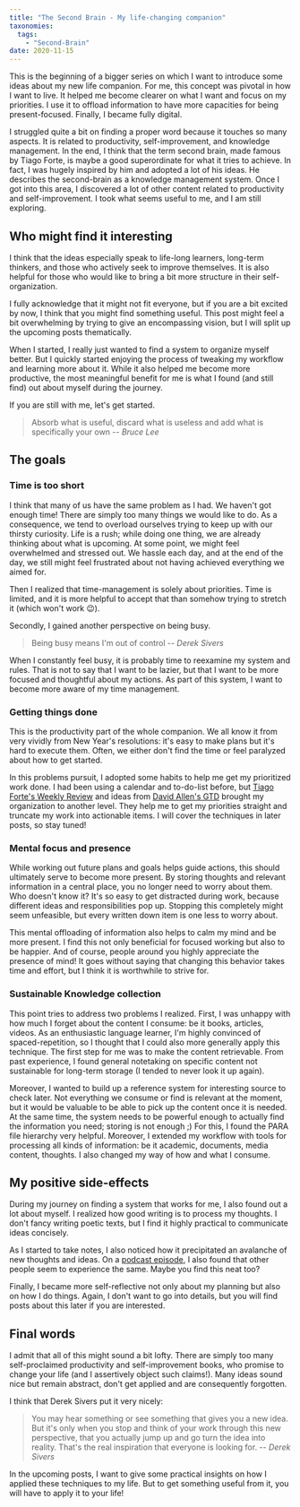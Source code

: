 ```yaml
---
title: "The Second Brain - My life-changing companion"
taxonomies:
  tags:
    - "Second-Brain"
date: 2020-11-15
---
```


This is the beginning of a bigger series on which I want to introduce some ideas about my new life companion. For me, this concept was pivotal in how I want to live. It helped me become clearer on what I want and focus on my priorities. I use it to offload information to have more capacities for being present-focused. Finally, I became fully digital.

I struggled quite a bit on finding a proper word because it touches so many aspects. It is related to productivity, self-improvement, and knowledge management. In the end, I think that the term second brain, made famous by Tiago Forte, is maybe a good superordinate for what it tries to achieve. In fact, I was hugely inspired by him and adopted a lot of his ideas. He describes the second-brain as a knowledge management system. Once I got into this area, I discovered a lot of other content related to productivity and self-improvement. I took what seems useful to me, and I am still exploring.

<!--more-->

## Who might find it interesting

I think that the ideas especially speak to life-long learners, long-term thinkers, and those who actively seek to improve themselves. It is also helpful for those who would like to bring a bit more structure in their self-organization.

I fully acknowledge that it might not fit everyone, but if you are a bit excited by now, I think that you might find something useful. This post might feel a bit overwhelming by trying to give an encompassing vision, but I will split up the upcoming posts thematically.

When I started, I really just wanted to find a system to organize myself better. But I quickly started enjoying the process of tweaking my workflow and learning more about it. While it also helped me become more productive, the most meaningful benefit for me is what I found (and still find) out about myself during the journey.

If you are still with me, let's get started.

> Absorb what is useful, discard what is useless and add what is specifically your own
> -- <cite>Bruce Lee</cite>

## The goals

### Time is too short

I think that many of us have the same problem as I had. We haven't got enough time! There are simply too many things we would like to do. As a consequence, we tend to overload ourselves trying to keep up with our thirsty curiosity. Life is a rush; while doing one thing, we are already thinking about what is upcoming. At some point, we might feel overwhelmed and stressed out. We hassle each day, and at the end of the day, we still might feel frustrated about not having achieved everything we aimed for.

Then I realized that time-management is solely about priorities. Time is limited, and it is more helpful to accept that than somehow trying to stretch it (which won't work 😉).

Secondly, I gained another perspective on being busy.

> Being busy means I'm out of control
> -- <cite>Derek Sivers</cite>

When I constantly feel busy, it is probably time to reexamine my system and rules. That is not to say that I want to be lazier, but that I want to be more focused and thoughtful about my actions. As part of this system, I want to become more aware of my time management.

### Getting things done

This is the productivity part of the whole companion. We all know it from very vividly from New Year's resolutions: it's easy to make plans but it's hard to execute them. Often, we either don't find the time or feel paralyzed about how to get started.

In this problems pursuit, I adopted some habits to help me get my prioritized work done. I had been using a calendar and to-do-list before, but [Tiago Forte's Weekly Review](https://fortelabs.co/blog/the-one-touch-guide-to-doing-a-weekly-review/) and ideas from [David Allen's GTD](https://gettingthingsdone.com/) brought my organization to another level. They help me to get my priorities straight and truncate my work into actionable items. I will cover the techniques in later posts, so stay tuned!

### Mental focus and presence

While working out future plans and goals helps guide actions, this should ultimately serve to become more present. By storing thoughts and relevant information in a central place, you no longer need to worry about them. Who doesn't know it? It's so easy to get distracted during work, because different ideas and responsibilities pop up. Stopping this completely might seem unfeasible, but every written down item is one less to worry about.

This mental offloading of information also helps to calm my mind and be more present. I find this not only beneficial for focused working but also to be happier. And of course, people around you highly appreciate the presence of mind! It goes without saying that changing this behavior takes time and effort, but I think it is worthwhile to strive for.

### Sustainable Knowledge collection

This point tries to address two problems I realized. First, I was unhappy with how much I forget about the content I consume: be it books, articles, videos. As an enthusiastic language learner, I'm highly convinced of spaced-repetition, so I thought that I could also more generally apply this technique. The first step for me was to make the content retrievable. From past experience, I found general notetaking on specific content not sustainable for long-term storage (I tended to never look it up again).

Moreover, I wanted to build up a reference system for interesting source to check later. Not everything we consume or find is relevant at the moment, but it would be valuable to be able to pick up the content once it is needed. At the same time, the system needs to be powerful enough to actually find the information you need; storing is not enough ;) For this, I found the PARA file hierarchy very helpful. Moreover, I extended my workflow with tools for processing all kinds of information: be it academic, documents, media content, thoughts. I also changed my way of how and what I consume.

## My positive side-effects

During my journey on finding a system that works for me, I also found out a lot about myself. I realized how good writing is to process my thoughts. I don't fancy writing poetic texts, but I find it highly practical to communicate ideas concisely.

As I started to take notes, I also noticed how it precipitated an avalanche of new thoughts and ideas. On a [podcast episode](https://www.artofmanliness.com/articles/podcast-543-learn-the-system-for-getting-things-done/https://www.artofmanliness.com/articles/podcast-543-learn-the-system-for-getting-things-done/), I also found that other people seem to experience the same. Maybe you find this neat too?

Finally, I became more self-reflective not only about my planning but also on how I do things. Again, I don't want to go into details, but you will find posts about this later if you are interested.

## Final words

I admit that all of this might sound a bit lofty. There are simply too many self-proclaimed productivity and self-improvement books, who promise to change your life (and I assertively object such claims!). Many ideas sound nice but remain abstract, don't get applied and are consequently forgotten.

I think that Derek Sivers put it very nicely:

> You may hear something or see something that gives you a new idea. But it's only when you stop and think of your work through this new perspective, that you actually jump up and go turn the idea into reality. That's the real inspiration that everyone is looking for.
> -- <cite>Derek Sivers</cite>

In the upcoming posts, I want to give some practical insights on how I applied these techniques to my life. But to get something useful from it, you will have to apply it to your life!
